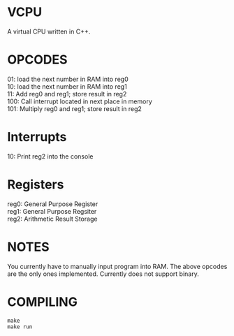 # VCPU
A virtual CPU written in C++.

# OPCODES
01: load the next number in RAM into reg0  
10: load the next number in RAM into reg1  
11: Add reg0 and reg1; store result in reg2  
100: Call interrupt located in next place in memory  
101: Multiply reg0 and reg1; store result in reg2

# Interrupts
10: Print reg2 into the console

# Registers
reg0: General Purpose Register  
reg1: General Purpose Regsiter  
reg2: Arithmetic Result Storage  

# NOTES
You currently have to manually input program into RAM. The above opcodes are the only ones implemented. Currently does not support binary.

# COMPILING
```make```  
```make run```
